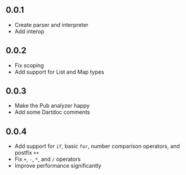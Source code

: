 ## 0.0.1

- Create parser and interpreter
- Add interop

## 0.0.2

- Fix scoping
- Add support for List and Map types

## 0.0.3

- Make the Pub analyzer happy
- Add some Dartdoc comments

## 0.0.4

- Add support for `if`, basic `for`, number comparison operators, and postfix `++`
- Fix `+`, `-`, `*`, and `/` operators
- Improve performance significantly
